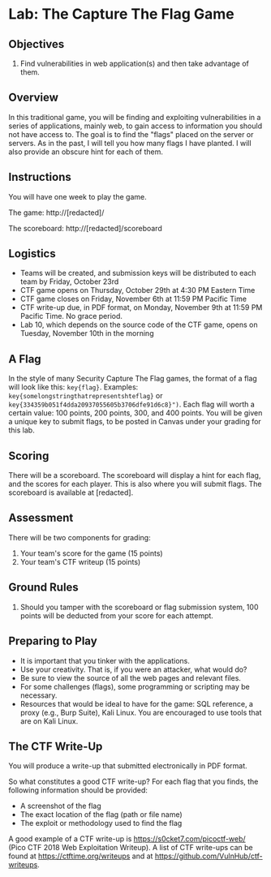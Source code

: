 # Lab: The Capture The Flag Game 

## Objectives

1. Find vulnerabilities in web application(s) and then take advantage of them.

## Overview

In this traditional game, you will be finding and exploiting vulnerabilities in a series of applications, mainly web, to gain access to information you should not have access to. The goal is to find the "flags" placed on the server or servers. As in the past, I will tell you how many flags I have planted. I will also provide an obscure hint for each of them.

## Instructions

You will have one week to play the game.

The game: http://[redacted]/

The scoreboard: http://[redacted]/scoreboard

## Logistics

* Teams will be created, and submission keys will be distributed to each team by Friday, October 23rd
* CTF game opens on Thursday, October 29th at 4:30 PM Eastern Time
* CTF game closes on Friday, November 6th at 11:59 PM Pacific Time
* CTF write-up due, in PDF format, on Monday, November 9th at 11:59 PM Pacific Time. No grace period.
* Lab 10, which depends on the source code of the CTF game, opens on Tuesday, November 10th in the morning

## A Flag

In the style of many Security Capture The Flag games, the format of a flag will look like this: `key{flag}`. Examples: `key{somelongstringthatrepresentshteflag}` or `key{334359b051f4dda20937055605b3706dfe91d6c8}")`. Each flag will worth a certain value: 100 points, 200 points, 300, and 400 points. You will be given a unique key to submit flags, to be posted in Canvas under your grading for this lab.

## Scoring

There will be a scoreboard. The scoreboard will display a hint for each flag, and the scores for each player.  This is also where you will submit flags.  The scoreboard is available at [redacted].

## Assessment

There will be two components for grading:

1. Your team's score for the game (15 points)
2. Your team's CTF writeup (15 points)

## Ground Rules

1. Should you tamper with the scoreboard or flag submission system, 100 points will be deducted from your score for each attempt.

## Preparing to Play

* It is important that you tinker with the applications.
* Use your creativity. That is, if you were an attacker, what would do?
* Be sure to view the source of all the web pages and relevant files.
* For some challenges (flags), some programming or scripting may be necessary.
* Resources that would be ideal to have for the game: SQL reference, a proxy (e.g., Burp Suite), Kali Linux. You are encouraged to use tools that are on Kali Linux.

## The CTF Write-Up

You will produce a write-up that submitted electronically in PDF format.

So what constitutes a good CTF write-up? For each flag that you finds, the following information should be provided:

* A screenshot of the flag
* The exact location of the flag (path or file name)
* The exploit or methodology used to find the flag

A good example of a CTF write-up is https://s0cket7.com/picoctf-web/ (Pico CTF 2018 Web Exploitation Writeup). A list of CTF write-ups can be found at https://ctftime.org/writeups and at https://github.com/VulnHub/ctf-writeups.